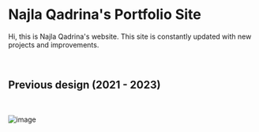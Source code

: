 # Najla Qadrina's Portfolio Site

Hi, this is Najla Qadrina's website. This site is constantly updated with new projects and improvements.

<br />
<h2>Previous design (2021 - 2023)</h2>
<br />

![image](https://user-images.githubusercontent.com/77683174/190651505-8ca88b6b-75c0-4428-85d1-315a6ae8ac33.png)

<br />
